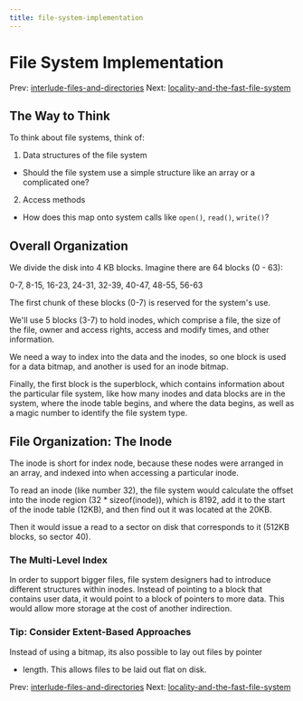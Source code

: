 ```yaml
---
title: file-system-implementation
---
```


# File System Implementation

Prev:
[interlude-files-and-directories](interlude-files-and-directories.md)
Next:
[locality-and-the-fast-file-system](locality-and-the-fast-file-system.md)

## The Way to Think

To think about file systems, think of:

1. Data structures of the file system
  - Should the file system use a simple structure like an array or a
      complicated one?
2. Access methods
  - How does this map onto system calls like `open()`, `read()`,
      `write()`?

## Overall Organization

We divide the disk into 4 KB blocks. Imagine there are 64 blocks (0 -
63):

0-7, 8-15, 16-23, 24-31, 32-39, 40-47, 48-55, 56-63

The first chunk of these blocks (0-7) is reserved for the system's use.

We'll use 5 blocks (3-7) to hold inodes, which comprise a file, the size
of the file, owner and access rights, access and modify times, and other
information.

We need a way to index into the data and the inodes, so one block is
used for a data bitmap, and another is used for an inode bitmap.

Finally, the first block is the superblock, which contains information
about the particular file system, like how many inodes and data blocks
are in the system, where the inode table begins, and where the data
begins, as well as a magic number to identify the file system type.

## File Organization: The Inode

The inode is short for index node, because these nodes were arranged in
an array, and indexed into when accessing a particular inode.

To read an inode (like number 32), the file system would calculate the
offset into the inode region (32 * sizeof(inode)), which is 8192, add it
to the start of the inode table (12KB), and then find out it was located
at the 20KB.

Then it would issue a read to a sector on disk that corresponds to it
(512KB blocks, so sector 40).

### The Multi-Level Index

In order to support bigger files, file system designers had to introduce
different structures within inodes. Instead of pointing to a block that
contains user data, it would point to a block of pointers to more data.
This would allow more storage at the cost of another indirection.

### Tip: Consider Extent-Based Approaches

Instead of using a bitmap, its also possible to lay out files by pointer
+ length. This allows files to be laid out flat on disk.

Prev:
[interlude-files-and-directories](interlude-files-and-directories.md)
Next:
[locality-and-the-fast-file-system](locality-and-the-fast-file-system.md)
